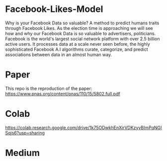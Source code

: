 # Facebook-Likes-Model
Why is your Facebook Data so valuable? A method to predict humans traits through Facebook Likes.
As the election time is approaching we will see how and why our Facebook Data is so valuable to advertisers, politicians. Facebook is the world's largest social network platform with over 2.5 billion active users. It processes data at a scale never seen before, the highly sophisticated Facebook A.I algorithms curate, categorize, and predict associations between data in an almost human way.


# Paper
This repo is the reproduction of the paper: https://www.pnas.org/content/pnas/110/15/5802.full.pdf

# Colab
https://colab.research.google.com/drive/1k75ODwkhEnXirVDKzyyBImPqNGISqjs6?usp=sharing

# Medium



